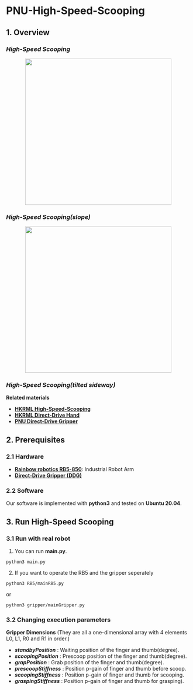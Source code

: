 # PNU-High-Speed-Scooping

## 1. Overview

### *High-Speed Scooping*
<p align = "center">
<img src="media/scoop_card.gif" width="400"> 
</p>

### *High-Speed Scooping(slope)*
<p align = "center">
<img src="media/scoop_card_slope.gif" width="400"> 
</p>

### *High-Speed Scooping(tilted sideway)*

**Related materials**
- [**HKRML High-Speed-Scooping**](https://github.com/HKUST-RML/high_speed_scooping)
- [**HKRML Direct-Drive Hand**](https://github.com/HKUST-RML/ddh_hardware)
- [**PNU Direct-Drive Gripper**](https://github.com/chahyeonje/PNU-Direct-Drive-Gripper)

## 2. Prerequisites
### 2.1 Hardware
- [**Rainbow robotics RB5-850**](https://www.rainbow-robotics.com/rb?gad_source=1&gclid=CjwKCAiAq4KuBhA6EiwArMAw1H8wNPbhSO7W_gAv-8gQMxyxffJRlo_nOqRpkLgsJm7VGlkmAHT8xRoChH0QAvD_BwE): Industrial Robot Arm 
- [**Direct-Drive Gripper (DDG)**](https://github.com/chahyeonje/PNU-Direct-Drive-Gripper)

### 2.2 Software
Our software is implemented with **python3** and tested on **Ubuntu 20.04**.
  
## 3. Run High-Speed Scooping
### 3.1 Run with real robot
1. You can run **main.py**.
```shell
python3 main.py
```
2. If you want to operate the RB5 and the gripper seperately
```shell
python3 RB5/mainRB5.py
```
or
```shell
python3 gripper/mainGripper.py
```

### 3.2 Changing execution parameters

**Gripper Dimensions**
(They are all a one-dimensional array with 4 elements L0, L1, R0 and R1 in order.)
- ***standbyPosition*** : Waiting position of the finger and thumb(degree).
- ***scoopingPosition*** : Prescoop position of the finger and thumb(degree).
- ***grapPosition*** : Grab position of the finger and thumb(degree).
- ***prescoopStiffness*** : Position p-gain of finger and thumb before scoop.
- ***scoopingStiffness*** : Position p-gain of finger and thumb for scooping.
- ***graspingStiffness*** : Position p-gain of finger and thumb for grasping).
